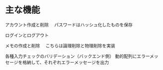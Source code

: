 # 主な機能
アカウント作成と削除
　パスワードはハッシュ化したものを保存
 
ログインとログアウト

メモの作成と削除
　こちらは論理削除と物理削除を実装

 各種入力チェックのバリデーション（バックエンド側）
 動的配列にエラーメッセージを格納して、それぞれエラーメッセージを出力
